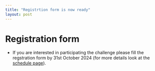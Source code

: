 ```yaml
---
title: "Registrtion form is now ready"
layout: post
---
```


# Registration form
* If you are interested in participating the challenge please fill the regstration form by 31st October 2024 (for more details look at the [schedule page](https://processchallenge.github.io/schedule)).